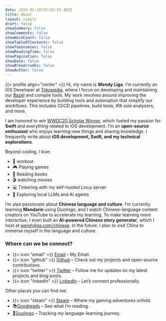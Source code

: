 ```yaml
---
date: 2025-02-16T15:26:53.302Z
title: About
layout: simple
draft: false
showSummary: false
showComments: false
showWordCount: false
showTableOfContents: false
showTaxonomies: false
showReadingTime: false
showPagination: false
showDate: false
showBreadcrumbs: false
showAuthor: false
---
```


{{< profile align="center" >}}
Hi, my name is **Wendy Liga**. I’m currently an iOS Developer at [Tokopedia](https://www.tokopedia.com), where I focus on developing and maintaining our [Bazel](https://bazel.build) and compile tools. My work revolves around improving the developer experience by building tools and automation that simplify our workflows. This includes CI/CD pipelines, build tools, IPA size analyzers, and more.

I am honored to win [WWDC20 Scholar Winner](https://www.wwdcscholars.com/s/130CBC3A-A4A0-48FB-AA81-674A41E5C309), which fueled my passion for **Swift** and everything related to iOS development. I’m an **open-source enthusiast** who enjoys learning new things and sharing knowledge. I frequently write about **iOS development, Swift, and my technical explorations**.

Beyond coding, I love:
- 💪 workout
- 🎮 Playing games
- 📖 Reading books
- 🎬 watching movies
- 💻 Tinkering with my self-hosted Linux server
- 🤖 Exploring local LLMs and AI agents

I’m also passionate about **Chinese language and culture**. I’m currently learning **Mandarin** using Duolingo, and I watch Chinese-language content creators on YouTube to accelerate my learning. To make learning more interactive, I even built an **AI-powered Chinese story generator**, which I host at [wendyliga.com/chinese](https://www.wendyliga.com/chinese). In the future, I plan to visit China to immerse myself in the language and culture.

### Where can we be connect?
- {{< icon "email" >}} [Email](mailto:me@wendyliga.com) – My Email.
- {{< icon "github" >}} [Github](https://github.com/wendyliga) – Check out my projects and open-source contributions.
- {{< icon "twitter" >}} [Twitter](https://twitter.com/wendyliga) – Follow me for updates on my latest projects and blog posts.
- {{< icon "linkedin" >}} [LinkedIn](https://www.linkedin.com/in/wendy-liga/) – Let’s connect professionally.

Other places you can find me:
- {{< icon "steam" >}} [Steam](https://steamcommunity.com/id/GrabThisRice) – Where my gaming adventures unfold.
- 📚[Goodreads](https://www.goodreads.com/user/show/117039996-wendy-liga) – See what I’m reading.
- 🦉[Duolingo](https://www.duolingo.com/profile/wendyliga?via=share_profile_qr) – Tracking my language-learning journey.